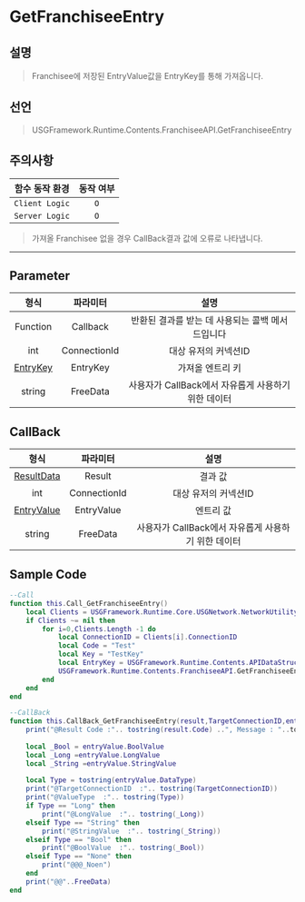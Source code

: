 # GetFranchiseeEntry

## 설명
> Franchisee에 저장된 EntryValue값을 EntryKey를 통해 가져옵니다.
## 선언
> USGFramework.Runtime.Contents.FranchiseeAPI.GetFranchiseeEntry
## 주의사항
|    **함수 동작 환경**    | **동작 여부** |
|:------------------:|:---------:|
| ```Client Logic``` |  ```O```  |
| ```Server Logic``` |  ```O```  |
> 가져올 Franchisee 없을 경우 CallBack결과 값에 오류로 나타냅니다.
---


## Parameter
|         **형식**          |   **파라미터**   |              **설명**              |
|:-----------------------:|:------------:|:--------------------------------:|
|        Function         |   Callback   |   반환된 결과를 받는 데 사용되는 콜백 메서드입니다    |
|           int           | ConnectionId |           대상 유저의 커넥션ID           |
| [EntryKey](EntryKey.md) |   EntryKey   |            가져올 엔트리 키             |
|         string          |   FreeData   | 사용자가 CallBack에서 자유롭게 사용하기 위한 데이터 |
## CallBack
|           **형식**            |   **파라미터**   |              **설명**              |
|:---------------------------:|:------------:|:--------------------------------:|
| [ResultData](ResultData.md) |    Result    |               결과 값               |
|             int             | ConnectionId |           대상 유저의 커넥션ID           |
| [EntryValue](EntryValue.md) |  EntryValue  |              엔트리 값               |
|           string            |  	FreeData   | 사용자가 CallBack에서 자유롭게 사용하기 위한 데이터 |


## Sample Code
```lua
--Call
function this.Call_GetFranchiseeEntry()
    local Clients = USGFramework.Runtime.Core.USGNetwork.NetworkUtility.GetAllClientsInfo()
    if Clients ~= nil then
        for i=0,Clients.Length -1 do
            local ConnectionID = Clients[i].ConnectionID
            local Code = "Test"
            local Key = "TestKey"
            local EntryKey = USGFramework.Runtime.Contents.APIDataStruct.EntryKey.New(Code, Key)
            USGFramework.Runtime.Contents.FranchiseeAPI.GetFranchiseeEntry(this.CallBack_GetFranchiseeEntry,ConnectionID,EntryKey,"FreeData")
        end
    end
end
```

```lua
--CallBack
function this.CallBack_GetFranchiseeEntry(result,TargetConnectionID,entryValue,FreeData)
    print("@Result Code :".. tostring(result.Code) ..", Message : "..tostring(result.Message))
 
    local _Bool = entryValue.BoolValue
    local _Long =entryValue.LongValue
    local _String =entryValue.StringValue
 
    local Type = tostring(entryValue.DataType)
    print("@TargetConnectionID  :".. tostring(TargetConnectionID))
    print("@ValueType  :".. tostring(Type))
    if Type == "Long" then
        print("@LongValue  :".. tostring(_Long))
    elseif Type == "String" then
        print("@StringValue  :".. tostring(_String))
    elseif Type == "Bool" then
        print("@BoolValue  :".. tostring(_Bool))
    elseif Type == "None" then
        print("@@@_Noen")
    end
    print("@@"..FreeData)
end
```
